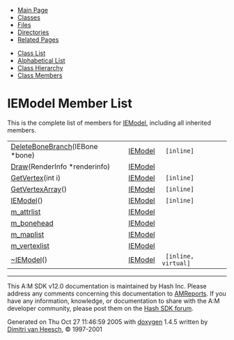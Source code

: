 <div class="tabs">

- [Main Page](index.md)
- <span id="current">[Classes](annotated.md)</span>
- [Files](files.md)
- [Directories](dirs.md)
- [Related Pages](pages.md)

</div>

<div class="tabs">

- [Class List](annotated.md)
- [Alphabetical List](classes.md)
- [Class Hierarchy](hierarchy.md)
- [Class Members](functions.md)

</div>

# IEModel Member List

This is the complete list of members for <a href="classIEModel.md" class="el">IEModel</a>, including all inherited members.

|  |  |  |
|----|----|----|
| <a href="classIEModel.md#0904cdb2842af35fade19da70cac2691" class="el">DeleteBoneBranch</a>(IEBone \*bone) | <a href="classIEModel.md" class="el">IEModel</a> | ` [inline]` |
| <a href="classIEModel.md#cbf64e2e811fed07c5ca8bbc87cb766e" class="el">Draw</a>(RenderInfo \*renderinfo) | <a href="classIEModel.md" class="el">IEModel</a> |  |
| <a href="classIEModel.md#79cec0ce7382dd48154a0130151dc1cf" class="el">GetVertex</a>(int i) | <a href="classIEModel.md" class="el">IEModel</a> | ` [inline]` |
| <a href="classIEModel.md#d06dfcee00fec3f8a6ca17f92b12f6ed" class="el">GetVertexArray</a>() | <a href="classIEModel.md" class="el">IEModel</a> | ` [inline]` |
| <a href="classIEModel.md#1704f215522a4e3eb2f01e42bf22dcda" class="el">IEModel</a>() | <a href="classIEModel.md" class="el">IEModel</a> | ` [inline]` |
| <a href="classIEModel.md#eec3d7883aed266556a1ea8f88dc4a69" class="el">m_attrlist</a> | <a href="classIEModel.md" class="el">IEModel</a> |  |
| <a href="classIEModel.md#e40d843b55fcb8c7e2803a15e87622cc" class="el">m_bonehead</a> | <a href="classIEModel.md" class="el">IEModel</a> |  |
| <a href="classIEModel.md#2c29d9d6852876ce79b41be5f204c533" class="el">m_maplist</a> | <a href="classIEModel.md" class="el">IEModel</a> |  |
| <a href="classIEModel.md#0835fcbd3ca674be1eb3a38eb81968ef" class="el">m_vertexlist</a> | <a href="classIEModel.md" class="el">IEModel</a> |  |
| <a href="classIEModel.md#c76c70b158459549429cbbb61792047b" class="el">~IEModel</a>() | <a href="classIEModel.md" class="el">IEModel</a> | ` [inline, virtual]` |

------------------------------------------------------------------------

<span class="small">This A:M SDK v12.0 documentation is maintained by Hash Inc. Please address any comments concerning this documentation to [AMReports](http://www.hash.com/reports). If you have any information, knowledge, or documentation to share with the A:M developer community, please post them on the [Hash SDK forum](http://www.hash.com/forums/index.php?showforum=11).</span>

Generated on Thu Oct 27 11:46:59 2005 with [<span class="image placeholder" original-image-src="doxygen.png" original-image-title="" height="45" width="100" align="middle" border="0">doxygen</span>](http://www.doxygen.org/index.html) 1.4.5 written by [Dimitri van Heesch](mailto:dimitri@stack.nl), © 1997-2001
